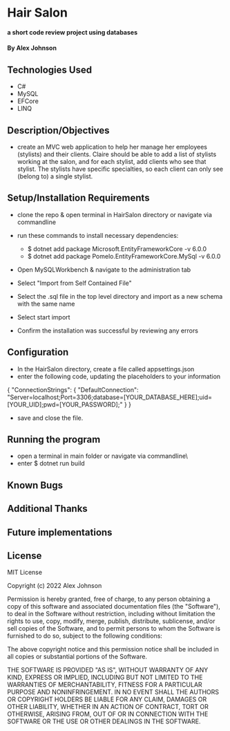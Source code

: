# Hair Salon 

#### a short code review project using databases

#### By Alex Johnson

## Technologies Used

* C#
* MySQL
* EFCore
* LINQ


## Description/Objectives
 *  create an MVC web application to help her manage her employees (stylists) and their clients. Claire should be able to add a list of stylists working at the salon, and for each stylist, add clients who see that stylist. The stylists have specific specialties, so each client can only see (belong to) a single stylist.

## Setup/Installation Requirements

* clone the repo & open terminal in HairSalon directory  or navigate via commandline
* run these commands to install necessary dependencies:
     * $ dotnet add package Microsoft.EntityFrameworkCore -v 6.0.0
     * $ dotnet add package Pomelo.EntityFrameworkCore.MySql -v 6.0.0

* Open MySQLWorkbench & navigate to the administration tab
* Select "Import from Self Contained File"
* Select the .sql file in the top level directory and import as a new schema with the same name
* Select start import
* Confirm the installation was successful by reviewing any errors

## Configuration
* In the HairSalon directory, create a file called appsettings.json
* enter the following code, updating the placeholders to your information

{
    "ConnectionStrings": {
        "DefaultConnection": "Server=localhost;Port=3306;database=[YOUR_DATABASE_HERE];uid=[YOUR_UID];pwd=[YOUR_PASSWORD];"
    }
}
* save and close the file.


## Running the program
* open a terminal in main folder or navigate via commandline\
* enter $ dotnet run build

## Known Bugs


## Additional Thanks


## Future implementations

## License
MIT License

Copyright (c) 2022 Alex Johnson

Permission is hereby granted, free of charge, to any person obtaining a copy
of this software and associated documentation files (the "Software"), to deal
in the Software without restriction, including without limitation the rights
to use, copy, modify, merge, publish, distribute, sublicense, and/or sell
copies of the Software, and to permit persons to whom the Software is
furnished to do so, subject to the following conditions:

The above copyright notice and this permission notice shall be included in all
copies or substantial portions of the Software.

THE SOFTWARE IS PROVIDED "AS IS", WITHOUT WARRANTY OF ANY KIND, EXPRESS OR IMPLIED, 
INCLUDING BUT NOT LIMITED TO THE WARRANTIES OF MERCHANTABILITY, FITNESS FOR A PARTICULAR 
PURPOSE AND NONINFRINGEMENT. IN NO EVENT SHALL THE AUTHORS OR COPYRIGHT HOLDERS 
BE LIABLE FOR ANY CLAIM, DAMAGES OR OTHER LIABILITY, WHETHER IN AN ACTION OF CONTRACT,
TORT OR OTHERWISE, ARISING FROM, OUT OF OR IN CONNECTION WITH THE SOFTWARE OR THE USE
OR OTHER DEALINGS IN THE SOFTWARE.